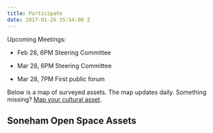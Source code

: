 ```yaml
---
title: Participate
date: 2017-01-26 15:54:00 Z
---
```


Upcoming Meetings:

* Feb 28, 6PM Steering Committee

* Mar 28, 6PM Steering Committee

* Mar 28, 7PM First public forum

Below is a map of surveyed assets. The map updates daily. Something missing? [Map your cultural asset](https://app.localdata.com/mobile/#stoneham-osrp).

## Soneham Open Space Assets